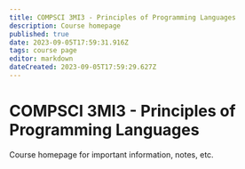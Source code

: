 ```yaml
---
title: COMPSCI 3MI3 - Principles of Programming Languages
description: Course homepage
published: true
date: 2023-09-05T17:59:31.916Z
tags: course page
editor: markdown
dateCreated: 2023-09-05T17:59:29.627Z
---
```


# COMPSCI 3MI3 - Principles of Programming Languages

Course homepage for important information, notes, etc.

